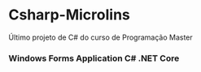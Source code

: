 # Csharp-Microlins
Último projeto de C# do curso de Programação Master
### Windows Forms Application C# .NET Core
